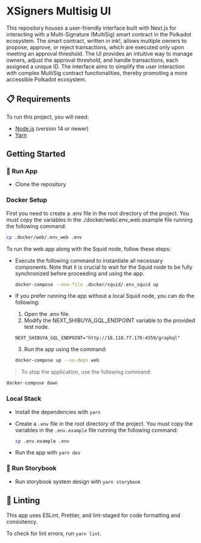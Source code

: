 # XSigners Multisig UI

This repository houses a user-friendly interface built with Next.js for interacting with a Multi-Signature (MultiSig) smart contract in the Polkadot ecosystem. The smart contract, written in ink!, allows multiple owners to propose, approve, or reject transactions, which are executed only upon meeting an approval threshold. The UI provides an intuitive way to manage owners, adjust the approval threshold, and handle transactions, each assigned a unique ID. The interface aims to simplify the user interaction with complex MultiSig contract functionalities, thereby promoting a more accessible Polkadot ecosystem.

## 📋 Requirements

To run this project, you will need:

- [Node.js](https://nodejs.org/) (version 14 or newer)
- [Yarn](https://yarnpkg.com/)

## Getting Started

### 🚀 Run App

- Clone the repository

### Docker Setup

First you need to create a .env file in the root directory of the project. You must copy the variables in the ./docker/web/.env_web.example file running the following command:

```bash
cp .docker/web/.env_web .env
```

To run the web app along with the Squid node, follow these steps:

- Execute the following command to instantiate all necessary components. Note that it is crucial to wait for the Squid node to be fully synchronized before proceeding and using the app.

  ```bash
  docker-compose --env-file .docker/squid/.env_squid up
  ```

- If you prefer running the app without a local Squid node, you can do the following:

  1. Open the .env file.
  2. Modify the NEXT_SHIBUYA_GQL_ENDPOINT variable to the provided test node.

  ```
  NEXT_SHIBUYA_GQL_ENDPOINT="http://18.118.77.170:4350/graphql"
  ```

  3. Run the app using the command:

  ```bash
  docker-compose up --no-deps web
  ```

> To stop the application, use the following command:

```bash
docker-compose down
```

### Local Stack

- Install the dependencies with `yarn`
- Create a `.env` file in the root directory of the project. You must copy the variables in the `.env.example` file running the following command:

  ```bash
  cp .env.example .env
  ```

- Run the app with `yarn dev`

### 🎨 Run Storybook

- Run storybook system design with `yarn storybook`

## 🧹 Linting

This app uses ESLint, Prettier, and lint-staged for code formatting and consistency.

To check for lint errors, run `yarn lint`.
